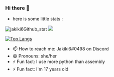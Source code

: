 ### Hi there 👋
- here is some little stats : 

![jakiki6Github_stat](https://github-readme-stats.vercel.app/api?username=jakiki6&hide=issues&show_icons=true)
![](https://komarev.com/ghpvc/?username=jakiki6)


[![Top Langs](https://github-readme-stats.vercel.app/api/top-langs/?username=Jakiki6)](https://github.com/anuraghazra/github-readme-stats)

- 📫 How to reach me: Jakiki6#0498 on Discord
- 😄 Pronouns: she/her
- ⚡ Fun fact: I use more python than assembly
- ⚡ Fun fact: I'm 17 years old

<!--
**jakiki6/jakiki6** is a ✨ _special_ ✨ repository because its `README.md` (this file) appears on your GitHub profile.

Here are some ideas to get you started:

- 🔭 I’m currently working on ...
- 🌱 I’m currently learning ...
- 👯 I’m looking to collaborate on ...
- 🤔 I’m looking for help with ...
- 💬 Ask me about ...
- 📫 How to reach me: ...
- 😄 Pronouns: ...
- ⚡ Fun fact: ...
-->
